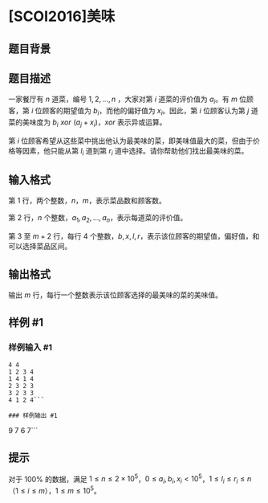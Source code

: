 # [SCOI2016]美味

## 题目背景



## 题目描述


一家餐厅有 $n$ 道菜，编号 $1,2,...,n$ ，大家对第 $i$ 道菜的评价值为 $a_i$。有 $m$ 位顾客，第 $i$ 位顾客的期望值为 $b_i$，而他的偏好值为 $x_i$。因此，第 $i$ 位顾客认为第 $j$ 道菜的美味度为 $b_i\,\,xor\,\, (a_j+x_i)$，$xor$ 表示异或运算。

第 $i$ 位顾客希望从这些菜中挑出他认为最美味的菜，即美味值最大的菜，但由于价格等因素，他只能从第 $l_i$ 道到第 $r_i$ 道中选择。请你帮助他们找出最美味的菜。

## 输入格式

第 $1$ 行，两个整数，$n$，$m$，表示菜品数和顾客数。

第 $2$ 行，$n$ 个整数，$a_1,a_2,\ldots,a_n$，表示每道菜的评价值。

第 $3$ 至 $m+2$ 行，每行 $4$ 个整数，$b,x,l,r$，表示该位顾客的期望值，偏好值，和可以选择菜品区间。

## 输出格式

输出 $m$ 行，每行一个整数表示该位顾客选择的最美味的菜的美味值。

## 样例 #1

### 样例输入 #1
```
4 4
1 2 3 4
1 4 1 4
2 3 2 3
3 2 3 3
4 1 2 4```

### 样例输出 #1

```
9 
7 
6 
7```

## 提示

对于 $100\%$ 的数据，满足 $1 \le n \le 2 \times 10^5$，$0 \le a_i,b_i,x_i < 10^5$，$1 \le l_i \le r_i \le n$（$1 \le i \le m$），$1 \le m \le 10^5$。
